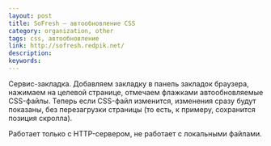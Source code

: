 ```yaml
---
layout: post
title: SoFresh — автообновление CSS
category: organization, other
tags: css, автообновление
link: http://sofresh.redpik.net/
description:
keywords:
---
```


<p>Сервис-закладка. Добавляем закладку в панель закладок браузера, нажимаем на целевой странице, отмечаем флажками автообновляемые CSS-файлы. Теперь если CSS-файл изменится, изменения сразу будут показаны, без перезагрузки страницы (то есть, к примеру, сохранится позиция скролла).</p>
<p>Работает только с HTTP-сервером, не работает с локальными файлами.</p>
